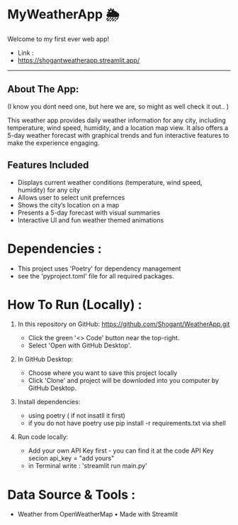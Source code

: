 # MyWeatherApp 🌦️

Welcome to my first ever web app!
- Link :
- https://shogantweatherapp.streamlit.app/ 
---

## About The App:
(I know you dont need one, but here we are, so might as well check it out.. ) 

This weather app provides daily weather information for any city, including temperature, wind speed, humidity, and a location map view. 
It also offers a 5-day weather forecast with graphical trends and fun interactive features to make the experience engaging.

## Features Included

- Displays current weather conditions (temperature, wind speed, humidity) for any city
- Allows user to select unit prefernces
- Shows the city’s location on a map
- Presents a 5-day forecast with visual summaries
- Interactive UI and fun weather themed animations

# Dependencies :
- This project uses 'Poetry' for dependency management
- see the 'pyproject.toml' file for all required packages.

# How To Run (Locally) :
  1. In this repository on GitHub: https://github.com/Shogant/WeatherApp.git
     - Click the green '<> Code' button near the top-right.
     - Select 'Open with GitHub Desktop'.
  
  2. In GitHub Desktop:
     - Choose where you want to save this project locally
     - Click 'Clone' and project will be downloded into you computer by GitHub Desktop.
  
  3. Install dependencies:
     - using poetry ( if not insatll it first)
     - if you do not have poetry use pip install -r requirements.txt via shell
       
   4. Run code locally:
      - Add your own API Key first - you can find it at the code API Key secion api_key = "add yours"
      - in Terminal write : 'streamlit run main.py'


# Data Source & Tools :
- Weather from OpenWeatherMap • Made with Streamlit
